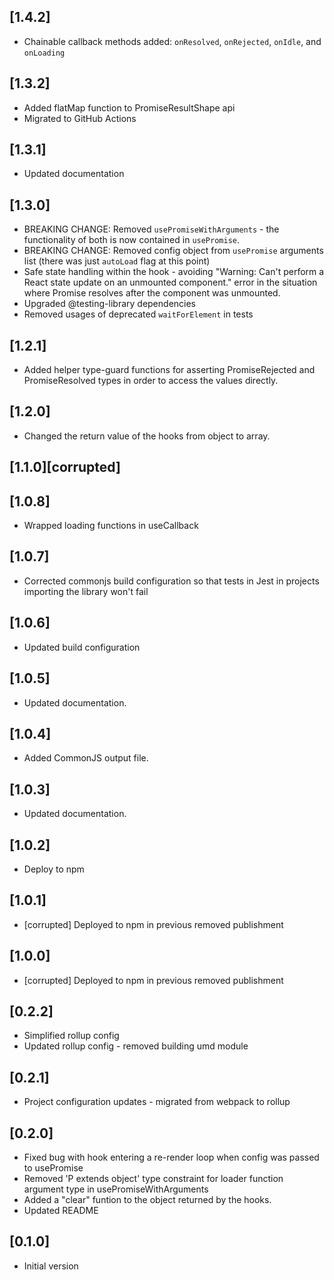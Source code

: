 ## [1.4.2]

- Chainable callback methods added: `onResolved`, `onRejected`, `onIdle`, and `onLoading`

## [1.3.2]

- Added flatMap function to PromiseResultShape api
- Migrated to GitHub Actions

## [1.3.1]

-   Updated documentation

## [1.3.0]

-   BREAKING CHANGE: Removed `usePromiseWithArguments` - the functionality of both is now contained in `usePromise`.
-   BREAKING CHANGE: Removed config object from `usePromise` arguments list (there was just `autoLoad` flag at this point)
-   Safe state handling within the hook - avoiding "Warning: Can't perform a React state update on an unmounted component." error in the situation where Promise resolves after the component was unmounted.
-   Upgraded @testing-library dependencies
-   Removed usages of deprecated `waitForElement` in tests

## [1.2.1]

-   Added helper type-guard functions for asserting PromiseRejected and PromiseResolved types in order to access the values directly.

## [1.2.0]

-   Changed the return value of the hooks from object to array.

## [1.1.0][corrupted]

## [1.0.8]

-   Wrapped loading functions in useCallback

## [1.0.7]

-   Corrected commonjs build configuration so that tests in Jest in projects importing the library won't fail

## [1.0.6]

-   Updated build configuration

## [1.0.5]

-   Updated documentation.

## [1.0.4]

-   Added CommonJS output file.

## [1.0.3]

-   Updated documentation.

## [1.0.2]

-   Deploy to npm

## [1.0.1]

-   [corrupted] Deployed to npm in previous removed publishment

## [1.0.0]

-   [corrupted] Deployed to npm in previous removed publishment

## [0.2.2]

-   Simplified rollup config
-   Updated rollup config - removed building umd module

## [0.2.1]

-   Project configuration updates - migrated from webpack to rollup

## [0.2.0]

-   Fixed bug with hook entering a re-render loop when config was passed to usePromise
-   Removed 'P extends object' type constraint for loader function argument type in usePromiseWithArguments
-   Added a "clear" funtion to the object returned by the hooks.
-   Updated README

## [0.1.0]

-   Initial version
